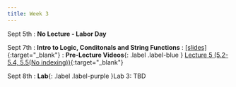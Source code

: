 ```yaml
---
title: Week 3
---
```

Sept 5th
: **No Lecture - Labor Day**

Sept 7th
: **Intro to Logic, Conditonals and String Functions**
  : [\[slides\]](https://docs.google.com/presentation/d/14iqUn3TEQRYpN5DeLk1k7bMaAuoM0YxikMXg1xwyNr4/edit?usp=sharing&resourcekey=0-xzhgcFyd7iNBIdvuglrPNA){:target="_blank"}
: **Pre-Lecture Videos**{: .label .label-blue } [Lecture 5 (5.2-5.4, 5.5(No indexing))](https://youtube.com/playlist?list=PLr509y092L28AOrUdphblWlh_sJYcu4RR){:target="_blank"}

Sept 8th
: **Lab**{: .label .label-purple }Lab 3: TBD

